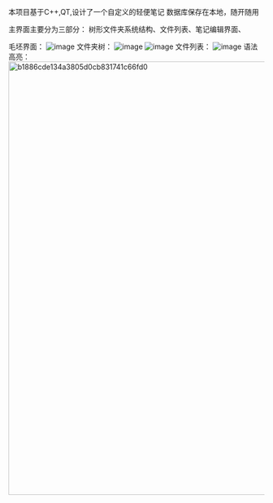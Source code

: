 本项目基于C++,QT,设计了一个自定义的轻便笔记
数据库保存在本地，随开随用

主界面主要分为三部分：
  树形文件夹系统结构、文件列表、笔记编辑界面、

毛坯界面：
![image](https://github.com/wowwangchen/ConvNotes/assets/130348678/be689d92-0048-4c88-9688-23f6fd82e9c8)
文件夹树：
![image](https://github.com/wowwangchen/ConvNotes/assets/130348678/1d489a6c-82bc-4d40-be0b-b8e3e1c9bc86)
![image](https://github.com/wowwangchen/ConvNotes/assets/130348678/143096ae-6369-4ac6-b952-9c7ee7588280)
文件列表：
![image](https://github.com/wowwangchen/ConvNotes/assets/130348678/058b5067-582e-4e5b-a9c5-b3048cb9a15e)
语法高亮：
<img width="852" alt="b1886cde134a3805d0cb831741c66fd0" src="https://github.com/wowwangchen/ConvNotes/assets/130348678/afca2409-9114-4ace-8834-9ec38c95262c">





